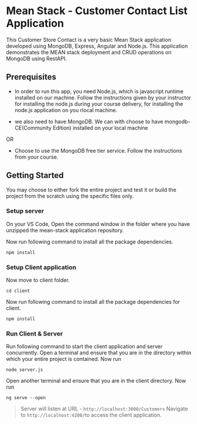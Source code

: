 # Mean Stack - Customer Contact List Application

This Customer Store Contact is a very basic Mean Stack application developed using MongoDB, Express, Angular and Node.js.
This application demonstrates the MEAN stack deployment and CRUD operations on MongoDB using RestAPI.

## Prerequisites

- In order to run this app, you need Node.js, which is javascript runtime installed on our machine. Follow the instructions given by your instructor for installing the node.js during your course delivery, for installing the node.js application on you rlocal machine.

- we also need to have MongoDB. We can with choose to have mongodb-CE(Community Edition) installed on your local machine

OR

- Choose to use the MongoDB free tier service. Follow the instructions from your course.

## Getting Started

You may choose to either fork the entire project and test it or build the project from the scratch using the specific files only.

### Setup server

On your VS Code, Open the command window in the folder where you have unzipped the mean-stack application repository.

Now run following command to install all the package dependencies.

```
npm install
```

### Setup Client application

Now move to client folder.

```
cd client
```

Now run following command to install all the package dependencies for client.

```
npm install
```

### Run Client & Server

Run following command to start the client application and server concurrently.
Open a terminal and ensure that you are in the directory within which your entire project is contained. Now run

```
node server.js
```
Open another terminal and ensure that you are in the client directory. Now run
```
ng serve --open
```
> Server will listen at URL - `http://localhost:3000/Customers`
> Navigate to `http://localhost:4200/`to access the client application.
